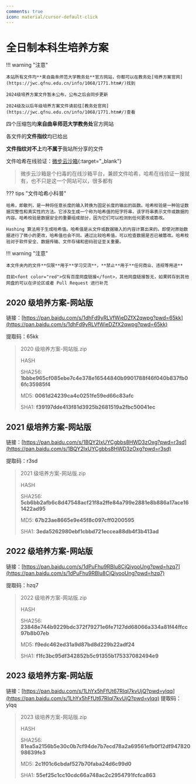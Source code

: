 ```yaml
---
comments: true
icon: material/cursor-default-click
---
```


# 全日制本科生培养方案

!!! warning "注意"

    本站所有文件均**来自曲阜师范大学教务处**官方网站，你都可以在教务处[培养方案官网](https://jwc.qfnu.edu.cn/info/1068/1771.htm#/)找到

    2024级培养方案文件暂未公布，公布之后会同步更新

    2024级及以后年级培养方案文件请前往[教务处官网](https://jwc.qfnu.edu.cn/info/1068/1771.htm#/)查看

四个压缩包均**来自曲阜师范大学教务处**官方网站

各文件的**文件指纹**均已给出

**文件指纹对不上**均**不属于**我站所分享的文件

文件哈希在线验证：[微步云沙箱](https://s.threatbook.cn/){:target="\_blank"}

> 微步云沙箱是个扫毒的在线沙箱平台，兼顾文件哈希，哈希在线验证一搜就有，也不只是这一个网站可以，很多都有

??? tips "文件哈希小科普"

    哈希，即散列，是一种将任意长度的输入转换为固定长度的输出的函数。哈希校验是一种验证数据完整性和真实性的方法。它涉及生成一个称为哈希值的短字符串，该字符串表示文件或数据的内容。哈希校验是数据安全的重要组成部分，因为它们可以检测到任何更改或篡改。

    Hashing 算法用于生成哈希值。哈希值是从文件或数据输入的内容计算出来的。即使对原始数据进行了微小的更改，哈希值也会不同。通过比较哈希值，可以检查数据是否已被篡改。哈希校验对于软件安全、数据传输、文件存储和密码验证至关重要。

!!! warning "注意"

    本文件夹内的文件**仅限**用于**学习交流**，**禁止**用于**任何商业、违规等用途**

    目前<font color="red">仅有百度网盘链接</font>，其他网盘链接暂无，如果转存到其他网盘的可以在评论区或者 Pull Request 进行补充

## 2020 级培养方案-网站版

链接：[https://pan.baidu.com/s/1dhFd9yRLVfWieDZfX2qwpg?pwd=65kk](https://pan.baidu.com/s/1dhFd9yRLVfWieDZfX2qwpg?pwd=65kk)

提取码：65kk

> 2020 级培养方案-网站版.zip
>
> HASH
>
> SHA256:
> **1bbbe965cf085ebe7c4e378e16544840b9901788f46f040b837fb06fc35985f4**
>
> MD5:
> **0061d24239ca4c0251fe59ed66c83afc**
>
> SHA1:
> **f39197dde413f81d3925b2681519a2fbc50041ec**

## 2021 级培养方案-网站版

链接：[https://pan.baidu.com/s/1BQY2IxUYCgbbs8HWD3zOxg?pwd=r3sd](https://pan.baidu.com/s/1BQY2IxUYCgbbs8HWD3zOxg?pwd=r3sd)

提取码：r3sd

> 2021 级培养方案-网站版.zip
>
> HASH
>
> SHA256:
> **5cb6bb2afb6c8d47548acf21f8a2ffe84a799e2881e8b886a17ace161422ad95**
>
> MD5:
> **67b23ae8665e9e45f8c097cff0200595**
>
> SHA1:
> **3eda5262980ebf1cbbd721eccea88db4f3b413ad**

## 2022 级培养方案-网站版

链接：[https://pan.baidu.com/s/1dPuFhu9RBlu8CjQiyooUng?pwd=hzq7](https://pan.baidu.com/s/1dPuFhu9RBlu8CjQiyooUng?pwd=hzq7)

提取码：hzq7

> 2022 级培养方案-网站版.zip
>
> HASH
>
> SHA256:
> **23848e744b9229bdc372f79271e6fe7127dd68066a334a81f44ffcc97b8b07eb**
>
> MD5:
> **f9edc462ed31a9d87bd8d229b22adf24**
>
> SHA1:
> **f1fc3bc95df342852b5c91355b175337082494e9**

## 2023 级培养方案-网站版

链接：[https://pan.baidu.com/s/1LhYx5hFfUt67RIqI7kvUjQ?pwd=ylqq](https://pan.baidu.com/s/1LhYx5hFfUt67RIqI7kvUjQ?pwd=ylqq)
提取码：ylqq

> 2023 级培养方案-网站版.zip
>
> HASH
>
> SHA256:
> **81ea5a2156b5e30c0b7cf94de7b7ecd78a2a69561efb0f12df94782098639fe3**
>
> MD5:
> **2c1f01c6cbdaf527b70faba24d6c99d0**
>
> SHA1:
> **55ef25c1cc10cdc66a748ac2c2954791fcfca863**
